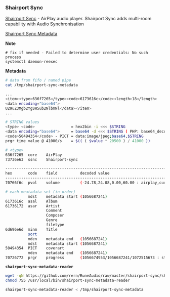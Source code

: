 ### Shairport Sync
[Shairport Sync](https://github.com/mikebrady/shairport-sync) - AirPlay audio player. Shairport Sync adds multi-room capability with Audio Synchronisation

[Shairport Sync Metadata](https://github.com/mikebrady/shairport-sync-metadata-reader)

**Note**
```
# fix if needed - Failed to determine user credentials: No such process
systemctl daemon-reexec
```

**Metadata**
```sh
# data from fifo / named pipe
cat /tmp/shairport-sync-metadata

...
<item><type>636f7265</type><code>6173616c</code><length>18</length>
<data encoding="base64">
U29uZ3Mgb2YgSW5ub2NlbmNl</data></item>
...

# STRING values
<type> <code>                = hex2bin -i <<< $STRING
<data encoding="base64">     = base64 -d <<< $STRING ( PHP: base64_decode( $DATA ); JS: atob( DATA ) )
<code>50494354</code> - PICT = data:image/jpeg;base64,$STRING
prgr time value @ 41000/s    = $(( ( $value * 20500 ) / 41000 ))

# <type>
636f7265  core    AirPlay
73736e63  ssnc    Shairport-sync

----------------------------------------------------------------------------------
hex       code    field          decoded value
----------------------------------------------------------------------------------
70766f6c  pvol    volume         (-24.78,24.08,0.00,60.00 : airplay,current,limitH,limitL)

# each meatadata set (in order)					 
          mdst    metadata start (1056687241)
6173616c  asal    Album
61736172  asar    Artist
                  Comment
                  Composer
                  Genre
                  filetype
6d696e6d  minm    Title
          sort
          mden    metadata end   (1056687241)
          mdst    metadata start (1056687241)
50494354  PICT    coverart
          mden    metadata end   (1056687241)
70726772  prgr    progress       (1056674953/1056687241/1072515673 : start/elapsed/end
```

**`shairport-sync-metadata-reader`**
```sh
wget -qN https://github.com/rern/RuneAudio/raw/master/shairport-sync/shairport-sync-metadata-reader -P /usr/local/bin
chmod 755 /usr/local/bin/shairport-sync-metadata-reader

shairport-sync-metadata-reader < /tmp/shairport-sync-metadata
```
